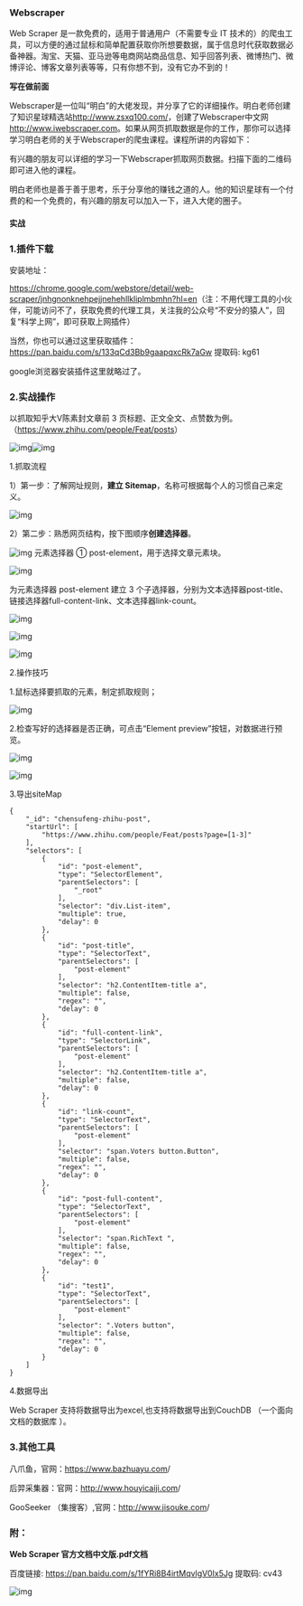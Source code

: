 ### **Webscraper**

Web Scraper 是一款免费的，适用于普通用户（不需要专业 IT 技术的）的爬虫工具，可以方便的通过鼠标和简单配置获取你所想要数据，属于信息时代获取数据必备神器。淘宝、天猫、亚马逊等电商网站商品信息、知乎回答列表、微博热门、微博评论、博客文章列表等等，只有你想不到，没有它办不到的！

**写在做前面**

Webscraper是一位叫“明白”的大佬发现，并分享了它的详细操作。明白老师创建了知识星球精选站<http://www.zsxq100.com/>，创建了Webscraper中文网<http://www.iwebscraper.com>。如果从网页抓取数据是你的工作，那你可以选择学习明白老师的关于Webscraper的爬虫课程。课程所讲的内容如下：



有兴趣的朋友可以详细的学习一下Webscraper抓取网页数据。扫描下面的二维码即可进入他的课程。



明白老师也是善于善于思考，乐于分享他的赚钱之道的人。他的知识星球有一个付费的和一个免费的，有兴趣的朋友可以加入一下，进入大佬的圈子。



#### **实战**

### 1.插件下载

安装地址：

<https://chrome.google.com/webstore/detail/web-scraper/jnhgnonknehpejjnehehllkliplmbmhn?hl=en>（注：不用代理工具的小伙伴，可能访问不了，获取免费的代理工具，关注我的公众号“不安分的猿人”，回复“科学上网”，即可获取上网插件）

当然，你也可以通过这里获取插件：<https://pan.baidu.com/s/133qCd3Bb9gaapqxcRk7aGw> 提取码: kg61 

google浏览器安装插件这里就略过了。

### 2.实战操作

以抓取知乎大V陈素封文章前 3 页标题、正文全文、点赞数为例。（<https://www.zhihu.com/people/Feat/posts>） 

![img](https://img-blog.csdnimg.cn/20190515081021725.png)![img](https://img-blog.csdnimg.cn/20190515081021725.png?x-oss-process=image/watermark,type_ZmFuZ3poZW5naGVpdGk,shadow_10,text_aHR0cHM6Ly9ibG9nLmNzZG4ubmV0L2h1YWFpcmVu,size_16,color_FFFFFF,t_70)

1.抓取流程

1）第一步：了解网址规则，**建立 Sitemap**，名称可根据每个人的习惯自己来定义。

 ![img](https://img-blog.csdnimg.cn/20190515081328411.png)

2）第二步：熟悉网页结构，按下图顺序**创建选择器**。

![img](https://img-blog.csdnimg.cn/20190515081153348.png?x-oss-process=image/watermark,type_ZmFuZ3poZW5naGVpdGk,shadow_10,text_aHR0cHM6Ly9ibG9nLmNzZG4ubmV0L2h1YWFpcmVu,size_16,color_FFFFFF,t_70)
元素选择器 ① post-element，用于选择文章元素块。

![img](https://img-blog.csdnimg.cn/20190515081926403.png?x-oss-process=image/watermark,type_ZmFuZ3poZW5naGVpdGk,shadow_10,text_aHR0cHM6Ly9ibG9nLmNzZG4ubmV0L2h1YWFpcmVu,size_16,color_FFFFFF,t_70)

为元素选择器 post-element 建立 3 个子选择器，分别为文本选择器post-title、链接选择器full-content-link、文本选择器link-count。

![img](https://img-blog.csdnimg.cn/2019051508154415.png?x-oss-process=image/watermark,type_ZmFuZ3poZW5naGVpdGk,shadow_10,text_aHR0cHM6Ly9ibG9nLmNzZG4ubmV0L2h1YWFpcmVu,size_16,color_FFFFFF,t_70)

![img](https://img-blog.csdnimg.cn/20190515081623275.png?x-oss-process=image/watermark,type_ZmFuZ3poZW5naGVpdGk,shadow_10,text_aHR0cHM6Ly9ibG9nLmNzZG4ubmV0L2h1YWFpcmVu,size_16,color_FFFFFF,t_70)

![img](https://img-blog.csdnimg.cn/20190515081650177.png?x-oss-process=image/watermark,type_ZmFuZ3poZW5naGVpdGk,shadow_10,text_aHR0cHM6Ly9ibG9nLmNzZG4ubmV0L2h1YWFpcmVu,size_16,color_FFFFFF,t_70)

 2.操作技巧

 1.鼠标选择要抓取的元素，制定抓取规则；

![img](https://ae01.alicdn.com/kf/HTB17wjjboKF3KVjSZFE760ExFXa3.png)

 2.检查写好的选择器是否正确，可点击“Element preview”按钮，对数据进行预览。

![img](https://img1.yantuz.cn/upload/2019/06/5cf3ba03504c6.png)

![img](https://img1.yantuz.cn/upload/2019/06/5cf3ba0383121.png)

3.导出siteMap

```
{
    "_id": "chensufeng-zhihu-post", 
    "startUrl": [
        "https://www.zhihu.com/people/Feat/posts?page=[1-3]"
    ], 
    "selectors": [
        {
            "id": "post-element", 
            "type": "SelectorElement", 
            "parentSelectors": [
                "_root"
            ], 
            "selector": "div.List-item", 
            "multiple": true, 
            "delay": 0
        }, 
        {
            "id": "post-title", 
            "type": "SelectorText", 
            "parentSelectors": [
                "post-element"
            ], 
            "selector": "h2.ContentItem-title a", 
            "multiple": false, 
            "regex": "", 
            "delay": 0
        }, 
        {
            "id": "full-content-link", 
            "type": "SelectorLink", 
            "parentSelectors": [
                "post-element"
            ], 
            "selector": "h2.ContentItem-title a", 
            "multiple": false, 
            "delay": 0
        }, 
        {
            "id": "link-count", 
            "type": "SelectorText", 
            "parentSelectors": [
                "post-element"
            ], 
            "selector": "span.Voters button.Button", 
            "multiple": false, 
            "regex": "", 
            "delay": 0
        }, 
        {
            "id": "post-full-content", 
            "type": "SelectorText", 
            "parentSelectors": [
                "post-element"
            ], 
            "selector": "span.RichText ", 
            "multiple": false, 
            "regex": "", 
            "delay": 0
        }, 
        {
            "id": "test1", 
            "type": "SelectorText", 
            "parentSelectors": [
                "post-element"
            ], 
            "selector": ".Voters button", 
            "multiple": false, 
            "regex": "", 
            "delay": 0
        }
    ]
}
```

4.数据导出

Web Scraper 支持将数据导出为excel,也支持将数据导出到CouchDB （一个面向文档的数据库 ）。

 

### **3.其他工具**

八爪鱼，官网：<https://www.bazhuayu.com>/

后羿采集器：官网：<http://www.houyicaiji.com>/

GooSeeker （集搜客）,官网：<http://www.jisouke.com>/

 

### **附：**

**Web Scraper 官方文档中文版.pdf文档**

百度链接: <https://pan.baidu.com/s/1fYRi8B4irtMqvlgV0Ix5Jg> 提取码: cv43

 

![img](http://www.mhtclub.com/storage/thumbnails/2019/0513/13232121kkuc.jpg)![点击并拖拽以移动](data:image/gif;base64,R0lGODlhAQABAPABAP///wAAACH5BAEKAAAALAAAAAABAAEAAAICRAEAOw==)

####  